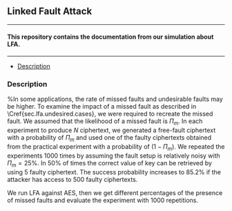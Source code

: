 ## Linked Fault Attack
---
#### This repository contains the documentation from our simulation about LFA. 

---



* [Description](https://github.com/sefasifa/sefa#simulation)




### Description
%In some applications, the rate of missed faults and undesirable faults may be higher. To examine the impact of a missed fault as described in \Cref{sec.lfa.undesired.cases}, we were required to recreate the missed fault. We assumed that the likelihood of a missed fault is $\Pi_m$. In each experiment to produce $N$ ciphertext, we generated a free-fault ciphertext with a probability of $\Pi_m$ and used one of the faulty ciphertexts obtained from the practical experiment with a probability of $(1-\Pi_m)$. We repeated the experiments 1000 times by assuming the fault setup is relatively noisy with $\Pi_m=25\%$. In $50\%$ of times the correct value of key can be retrieved by using  5 faulty ciphertext. The success probability increases to $85.2\%$ if the attacker has access to 500 faulty ciphertexts.



We run LFA against AES, then we get different percentages of the presence of missed faults and evaluate the experiment with 1000 repetitions.
